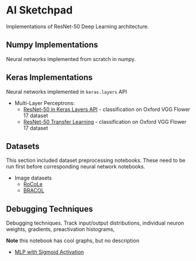 <h1> AI Sketchpad </h1>

Implementations of ResNet-50 Deep Learning architecture.

<h2 id="numpy"> Numpy Implementations </h2>

Neural networks implemented from scratch in numpy.

<h2 id="numpy"> Keras Implementations </h2>

Neural networks implemented in `keras.layers` API

* Multi-Layer Perceptrons:
  * [ResNet-50 in Keras Layers API](https://github.com/marcinbogdanski/ai-sketchpad/blob/master/KerasNN/1300_ResNet50_Scratch.ipynb) - classification on Oxford VGG Flower 17 dataset
  * [ResNet-50 Transfer Learning](https://github.com/marcinbogdanski/ai-sketchpad/blob/master/KerasNN/1400_ResNet50_Transfer.ipynb) - classification on Oxford VGG Flower 17 dataset

<h2 id="datasets"> Datasets </h2>

This section included dataset preprocessing notebooks. These need to be run first before corresponding neural network notebooks.

* Image datasets
  * [RoCoLe](https://data.mendeley.com/datasets/c5yvn32dzg/2)
  * [BRACOL](https://data.mendeley.com/datasets/yy2k5y8mxg/1)

<h2 id="debugging"> Debugging Techniques </h2>

Debugging techniques. Track input/output distributions, individual neuron weights, gradients, preactivation histograms, 

**Note** this notebook has cool graphs, but no description

* [MLP with Sigmoid Activation](https://github.com/marcinbogdanski/ai-sketchpad/blob/master/DebugNN/Debug_Bikes.ipynb)
